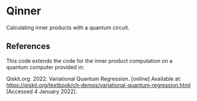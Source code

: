 # Qinner
Calculating inner products with a quantum circuit.


## References

This code extends the code for the inner product computation on a quantum computer provided in:

Qiskit.org. 2022. Variational Quantum Regression. [online] Available at: <https://qiskit.org/textbook/ch-demos/variational-quantum-regression.html> [Accessed 4 January 2022].
